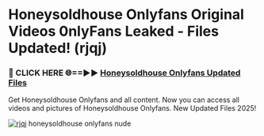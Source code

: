 # Honeysoldhouse Onlyfans Original Videos 0nlyFans Leaked - Files Updated! (rjqj)

<h3>🔴 CLICK HERE 🌐==►► <a href="https://tinyurl.com/4seja8ks" rel="nofollow">Honeysoldhouse Onlyfans Updated Files</a></h3>

Get Honeysoldhouse Onlyfans and all content. Now you can access all videos and pictures of Honeysoldhouse Onlyfans. New Updated Files 2025!

[![rjqj](https://i.imgur.com/EWjZXRe.gif)](https://tinyurl.com/4seja8ks)
honeysoldhouse onlyfans nude